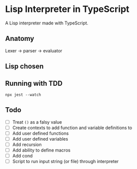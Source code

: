 # Lisp Interpreter in TypeScript

A Lisp interpreter made with TypeScript.

## Anatomy

Lexer -> parser -> evaluator

## Lisp chosen

## Running with TDD

`npx jest --watch`


## Todo

- [ ] Treat `()` as a falsy value
- [ ] Create contexts to add function and variable definitions to
- [ ] Add user defined functions
- [ ] Add user defined variables
- [ ] Add recursion
- [ ] Add ability to define macros
- [ ] Add cond
- [ ] Script to run input string (or file) through interpreter
